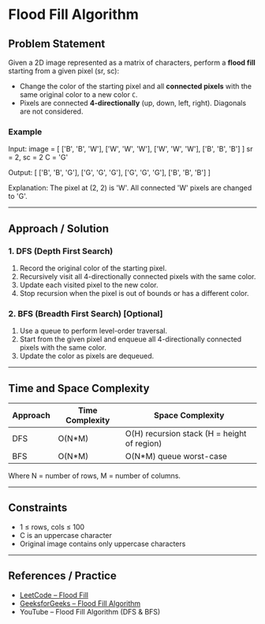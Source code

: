# Flood Fill Algorithm

## Problem Statement

Given a 2D image represented as a matrix of characters, perform a **flood fill** starting from a given pixel (sr, sc):

- Change the color of the starting pixel and all **connected pixels** with the same original color to a new color `C`.
- Pixels are connected **4-directionally** (up, down, left, right). Diagonals are not considered.

### Example

Input:
image = [
['B', 'B', 'W'],
['W', 'W', 'W'],
['W', 'W', 'W'],
['B', 'B', 'B']
]
sr = 2, sc = 2
C = 'G'

Output:
[
['B', 'B', 'G'],
['G', 'G', 'G'],
['G', 'G', 'G'],
['B', 'B', 'B']
]


Explanation: The pixel at (2, 2) is 'W'. All connected 'W' pixels are changed to 'G'.

---

## Approach / Solution

### 1. DFS (Depth First Search)

1. Record the original color of the starting pixel.
2. Recursively visit all 4-directionally connected pixels with the same color.
3. Update each visited pixel to the new color.
4. Stop recursion when the pixel is out of bounds or has a different color.

### 2. BFS (Breadth First Search) [Optional]

1. Use a queue to perform level-order traversal.
2. Start from the given pixel and enqueue all 4-directionally connected pixels with the same color.
3. Update the color as pixels are dequeued.

---

## Time and Space Complexity

| Approach | Time Complexity | Space Complexity |
|----------|----------------|----------------|
| DFS      | O(N*M)         | O(H) recursion stack (H = height of region) |
| BFS      | O(N*M)         | O(N*M) queue worst-case |

Where N = number of rows, M = number of columns.

---

## Constraints

- 1 ≤ rows, cols ≤ 100
- C is an uppercase character
- Original image contains only uppercase characters

---

## References / Practice

- [LeetCode – Flood Fill](https://leetcode.com/problems/flood-fill/)
- [GeeksforGeeks – Flood Fill Algorithm](https://www.geeksforgeeks.org/flood-fill-algorithm-implement-fill-paint/)
- YouTube – Flood Fill Algorithm (DFS & BFS)
